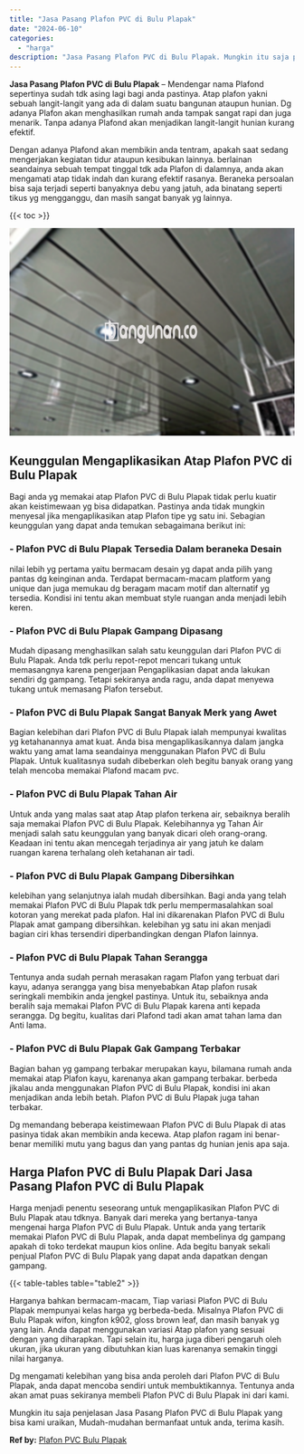 ```yaml
---
title: "Jasa Pasang Plafon PVC di Bulu Plapak"
date: "2024-06-10"
categories: 
  - "harga"
description: "Jasa Pasang Plafon PVC di Bulu Plapak. Mungkin itu saja penjelasan Jasa Pasang Plafon PVC di Bulu Plapak yang bisa kami uraikan, Mudah-mudahan bermanfaat unt..."
---
```


**Jasa Pasang Plafon PVC di Bulu Plapak** – Mendengar nama Plafond sepertinya sudah tdk asing lagi bagi anda pastinya. Atap plafon yakni sebuah langit-langit yang ada di dalam suatu bangunan ataupun hunian. Dg adanya Plafon akan menghasilkan rumah anda tampak sangat rapi dan juga menarik. Tanpa adanya Plafond akan menjadikan langit-langit hunian kurang efektif.

Dengan adanya Plafond akan membikin anda tentram, apakah saat sedang mengerjakan kegiatan tidur ataupun kesibukan lainnya. berlainan seandainya sebuah tempat tinggal tdk ada Plafon di dalamnya, anda akan mengamati atap tidak indah dan kurang efektif rasanya. Beraneka persoalan bisa saja terjadi seperti banyaknya debu yang jatuh, ada binatang seperti tikus yg mengganggu, dan masih sangat banyak yg lainnya.

{{< toc >}}

![Jasa Pasang Plafon PVC di Bulu Plapak](/images/flafond-pvc-murah07.png)

## Keunggulan Mengaplikasikan Atap Plafon PVC di Bulu Plapak

Bagi anda yg memakai atap Plafon PVC di Bulu Plapak tidak perlu kuatir akan keistimewaan yg bisa didapatkan. Pastinya anda tidak mungkin menyesal jika mengaplikasikan atap Plafon tipe yg satu ini. Sebagian keunggulan yang dapat anda temukan sebagaimana berikut ini:

### \- Plafon PVC di Bulu Plapak Tersedia Dalam beraneka Desain

nilai lebih yg pertama yaitu bermacam desain yg dapat anda pilih yang pantas dg keinginan anda. Terdapat bermacam-macam platform yang unique dan juga memukau dg beragam macam motif dan alternatif yg tersedia. Kondisi ini tentu akan membuat style ruangan anda menjadi lebih keren.

### \- Plafon PVC di Bulu Plapak Gampang Dipasang

Mudah dipasang menghasilkan salah satu keunggulan dari Plafon PVC di Bulu Plapak. Anda tdk perlu repot-repot mencari tukang untuk memasangnya karena pengerjaan Pengaplikasian dapat anda lakukan sendiri dg gampang. Tetapi sekiranya anda ragu, anda dapat menyewa tukang untuk memasang Plafon tersebut.

### \- Plafon PVC di Bulu Plapak Sangat Banyak Merk yang Awet

Bagian kelebihan dari Plafon PVC di Bulu Plapak ialah mempunyai kwalitas yg ketahanannya amat kuat. Anda bisa mengaplikasikannya dalam jangka waktu yang amat lama seandainya menggunakan Plafon PVC di Bulu Plapak. Untuk kualitasnya sudah dibeberkan oleh begitu banyak orang yang telah mencoba memakai Plafond macam pvc.

### \- Plafon PVC di Bulu Plapak Tahan Air

Untuk anda yang malas saat atap Atap plafon terkena air, sebaiknya beralih saja memakai Plafon PVC di Bulu Plapak. Kelebihannya yg Tahan Air menjadi salah satu keunggulan yang banyak dicari oleh orang-orang. Keadaan ini tentu akan mencegah terjadinya air yang jatuh ke dalam ruangan karena terhalang oleh ketahanan air tadi.

### \- Plafon PVC di Bulu Plapak Gampang Dibersihkan

kelebihan yang selanjutnya ialah mudah dibersihkan. Bagi anda yang telah memakai Plafon PVC di Bulu Plapak tdk perlu mempermasalahkan soal kotoran yang merekat pada plafon. Hal ini dikarenakan Plafon PVC di Bulu Plapak amat gampang dibersihkan. kelebihan yg satu ini akan menjadi bagian ciri khas tersendiri diperbandingkan dengan Plafon lainnya.

### \- Plafon PVC di Bulu Plapak Tahan Serangga

Tentunya anda sudah pernah merasakan ragam Plafon yang terbuat dari kayu, adanya serangga yang bisa menyebabkan Atap plafon rusak seringkali membikin anda jengkel pastinya. Untuk itu, sebaiknya anda beralih saja memakai Plafon PVC di Bulu Plapak karena anti kepada serangga. Dg begitu, kualitas dari Plafond tadi akan amat tahan lama dan Anti lama.

### \- Plafon PVC di Bulu Plapak Gak Gampang Terbakar

Bagian bahan yg gampang terbakar merupakan kayu, bilamana rumah anda memakai atap Plafon kayu, karenanya akan gampang terbakar. berbeda jikalau anda menggunakan Plafon PVC di Bulu Plapak, kondisi ini akan menjadikan anda lebih betah. Plafon PVC di Bulu Plapak juga tahan terbakar.

Dg memandang beberapa keistimewaan Plafon PVC di Bulu Plapak di atas pasinya tidak akan membikin anda kecewa. Atap plafon ragam ini benar-benar memiliki mutu yang bagus dan yang pantas dg hunian jenis apa saja.

## Harga Plafon PVC di Bulu Plapak Dari Jasa Pasang Plafon PVC di Bulu Plapak

Harga menjadi penentu seseorang untuk mengaplikasikan Plafon PVC di Bulu Plapak atau tdknya. Banyak dari mereka yang bertanya-tanya mengenai harga Plafon PVC di Bulu Plapak. Untuk anda yang tertarik memakai Plafon PVC di Bulu Plapak, anda dapat membelinya dg gampang apakah di toko terdekat maupun kios online. Ada begitu banyak sekali penjual Plafon PVC di Bulu Plapak yang dapat anda dapatkan dengan gampang.

{{< table-tables table="table2" >}}

Harganya bahkan bermacam-macam, Tiap variasi Plafon PVC di Bulu Plapak mempunyai kelas harga yg berbeda-beda. Misalnya Plafon PVC di Bulu Plapak wifon, kingfon k902, gloss brown leaf, dan masih banyak yg yang lain. Anda dapat menggunakan variasi Atap plafon yang sesuai dengan yang diharapkan. Tapi selain itu, harga juga diberi pengaruh oleh ukuran, jika ukuran yang dibutuhkan kian luas karenanya semakin tinggi nilai harganya.

Dg mengamati kelebihan yang bisa anda peroleh dari Plafon PVC di Bulu Plapak, anda dapat mencoba sendiri untuk membuktikannya. Tentunya anda akan amat puas sekiranya membeli Plafon PVC di Bulu Plapak ini dari kami.

Mungkin itu saja penjelasan Jasa Pasang Plafon PVC di Bulu Plapak yang bisa kami uraikan, Mudah-mudahan bermanfaat untuk anda, terima kasih.

**Ref by:** [Plafon PVC Bulu Plapak](https://id.wikipedia.org/wiki/Plafon)
